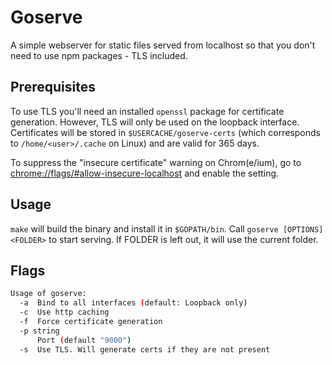 # Goserve

A simple webserver for static files served from localhost so that you don't need to use npm packages - TLS included.

## Prerequisites

To use TLS you'll need an installed `openssl` package for certificate generation. However, TLS will only be used on the loopback interface. Certificates will be stored in `$USERCACHE/goserve-certs` (which corresponds to `/home/<user>/.cache` on Linux) and are valid for 365 days.

To suppress the "insecure certificate" warning on Chrom(e/ium), go to [chrome://flags/#allow-insecure-localhost](chrome://flags/#allow-insecure-localhost) and enable the setting.

## Usage

`make` will build the binary and install it in `$GOPATH/bin`. Call `goserve [OPTIONS] <FOLDER>` to start serving. If FOLDER is left out, it will use the current folder.

## Flags

```bash
Usage of goserve:
  -a  Bind to all interfaces (default: Loopback only)
  -c  Use http caching
  -f  Force certificate generation
  -p string
      Port (default "9000")
  -s  Use TLS. Will generate certs if they are not present
```
